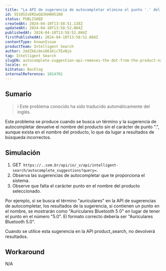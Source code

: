 ```yaml
---
title: "La API de sugerencia de autocompletar elimina el punto '.' del nombre del producto"
id: 55185IvERIwGQ3kH6H510O
status: PUBLISHED
createdAt: 2024-04-10T13:58:51.138Z
updatedAt: 2024-04-10T13:58:52.084Z
publishedAt: 2024-04-10T13:58:52.084Z
firstPublishedAt: 2024-04-10T13:58:52.084Z
contentType: knownIssue
productTeam: Intelligent Search
author: 2mXZkbi0oi061KicTExNjo
tag: Intelligent Search
slugEN: autocomplete-suggestion-api-removes-the-dot-from-the-product-name
locale: es
kiStatus: Backlog
internalReference: 1014701
---
```


## Sumario

>ℹ️ Este problema conocido ha sido traducido automáticamente del inglés.


Este problema se produce cuando se busca un término y la sugerencia de autocompletar devuelve el nombre del producto sin el carácter de punto ".", aunque exista en el nombre del producto, lo que da lugar a resultados de búsqueda incorrectos.


##

## Simulación



1. GET` https://..com.br/api/io/_v/api/intelligent-search/autocomplete_suggestions?query=`.
2. Observa las sugerencias de autocompletar que te proporciona el sistema.
3. Observe que falta el carácter punto en el nombre del producto seleccionado.

Por ejemplo, si se busca el término "auriculares" en la API de sugerencias de autocompletar, los resultados de la sugerencia, si contienen un punto en el nombre, se mostrarán como "Auriculares Bluetooth 5 0" en lugar de tener el punto en el número "5.0". El formato correcto debería ser "Auriculares Bluetooth 5.0".

Cuando se utilice esta sugerencia en la API product_search, no devolverá resultados.



## Workaround


N/A





